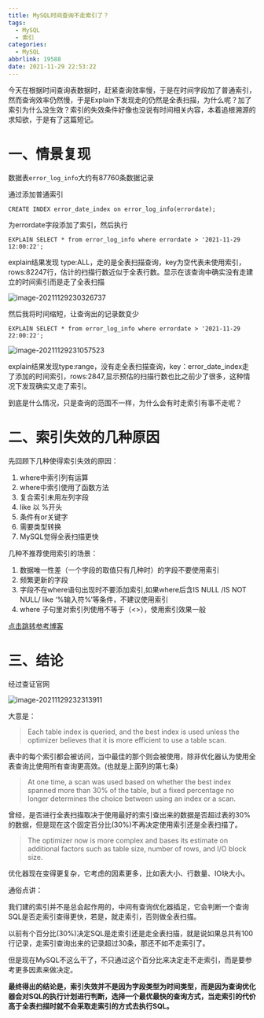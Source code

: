 ```yaml
---
title: MySQL时间查询不走索引了？
tags:
  - MySQL
  - 索引
categories:
  - MySQL
abbrlink: 19588
date: 2021-11-29 22:53:22
---
```


今天在根据时间查询表数据时，赶紧查询效率慢，于是在时间字段加了普通索引，然而查询效率仍然慢，于是Explain下发现走的仍然是全表扫描，为什么呢？加了索引为什么没生效？索引的失效条件好像也没说有时间相关内容，本着追根溯源的求知欲，于是有了这篇短记。

<!--more-->

# 一、情景复现

数据表`error_log_info`大约有87760条数据记录

通过添加普通索引

```
CREATE INDEX error_date_index on error_log_info(errordate);
```

为errordate字段添加了索引，然后执行

```
EXPLAIN SELECT * from error_log_info where errordate > '2021-11-29 12:00:22';
```

explain结果发现 type:ALL，走的是全表扫描查询，key为空代表未使用索引，rows:82247行，估计的扫描行数近似于全表行数。显示在该查询中确实没有走建立的时间索引而是走了全表扫描

![image-20211129230326737](http://lzcoder.cn/image-20211129230326737.png)

然后我将时间缩短，让查询出的记录数变少

```
EXPLAIN SELECT * from error_log_info where errordate > '2021-11-29 22:00:22';
```

![image-20211129231057523](http://lzcoder.cn/image-20211129231057523.png)

explain结果发现type:range，没有走全表扫描查询，key：error_date_index走了添加的时间索引，rows:2847,显示预估的扫描行数也比之前少了很多，这种情况下发现确实又走了索引。

到底是什么情况，只是查询的范围不一样，为什么会有时走索引有事不走呢？

# 二、索引失效的几种原因

先回顾下几种使得索引失效的原因：

1. where中索引列有运算
2. where中索引使用了函数方法
3. 复合索引未用左列字段
4. like 以 %开头
5. 条件有or关键字
6. 需要类型转换
7. MySQL觉得全表扫描更快

几种不推荐使用索引的场景：

1. 数据唯一性差（一个字段的取值只有几种时）的字段不要使用索引
2. 频繁更新的字段
3. 字段不在where语句出现时不要添加索引,如果where后含IS NULL /IS NOT NULL/ like ‘%输入符%’等条件，不建议使用索引
4.  where 子句里对索引列使用不等于（<>），使用索引效果一般

[点击跳转参考博客](https://www.cnblogs.com/liehen2046/p/11052666.html)

# 三、结论

经过查证官网

![image-20211129232313911](http://lzcoder.cn/image-20211129232313911.png)

大意是：

> Each table index is queried, and the best index is used unless the optimizer believes that it is more efficient to use a table scan.

表中的每个索引都会被访问，当中最佳的那个则会被使用，除非优化器认为使用全表查询比使用所有查询更高效。(也就是上面列的第七条)

> At one time, a scan was used based on whether the best index spanned more than 30% of the table, but a fixed percentage no longer determines the choice between using an index or a scan.

曾经，是否进行全表扫描取决于使用最好的索引查出来的数据是否超过表的30%的数据，但是现在这个固定百分比(30%)不再决定使用索引还是全表扫描了。

> The optimizer now is more complex and bases its estimate on additional factors such as table size, number of rows, and I/O block size.

优化器现在变得更复杂，它考虑的因素更多，比如表大小、行数量、IO块大小。



通俗点讲：

我们建的索引并不是总会起作用的，中间有查询优化器插足，它会判断一个查询SQL是否走索引查得更快，若是，就走索引，否则做全表扫描。

以前有个百分比(30%)决定SQL是走索引还是走全表扫描，就是说如果总共有100行记录，走索引查询出来的记录超过30条，那还不如不走索引了。

但是现在MySQL不这么干了，不只通过这个百分比来决定走不走索引，而是要参考更多因素来做决定。



**最终得出的结论是，索引失效并不是因为字段类型为时间类型，而是因为查询优化器会对SQL的执行计划进行判断，选择一个最优最快的查询方式，当走索引的代价高于全表扫描时就不会采取走索引的方式去执行SQL。**
